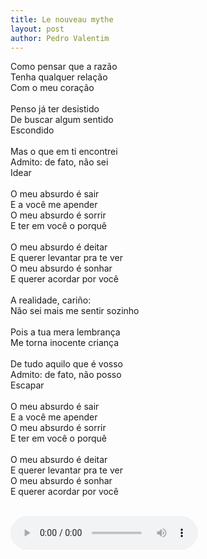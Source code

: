 ```yaml
---
title: Le nouveau mythe
layout: post
author: Pedro Valentim
---
```


Como pensar que a razão  
Tenha qualquer relação  
Com o meu coração  
<br>
Penso já ter desistido  
De buscar algum sentido  
Escondido  
<br>
Mas o que em ti encontrei  
Admito: de fato, não sei  
Idear  
<br>
O meu absurdo é sair  
E a você me apender  
O meu absurdo é sorrir  
E ter em você o porquê  
<br>
O meu absurdo é deitar  
E querer levantar pra te ver  
O meu absurdo é sonhar  
E querer acordar por você  
<br>
A realidade, cariño:  
Não sei mais me sentir sozinho  
<br>
Pois a tua mera lembrança  
Me torna inocente criança  
<br>
De tudo aquilo que é vosso  
Admito: de fato, não posso  
Escapar  
<br>
O meu absurdo é sair  
E a você me apender  
O meu absurdo é sorrir  
E ter em você o porquê  
<br>
O meu absurdo é deitar  
E querer levantar pra te ver  
O meu absurdo é sonhar  
E querer acordar por você  
<br>

<audio controls="" autoplay>
    <source src="../../../../assets/sounds/Le nouveau mythe v1.mp3" type="audio/mp3">
</audio>